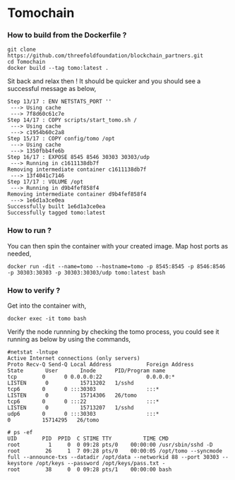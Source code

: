 # Tomochain

### How to build from the Dockerfile ?

```
git clone https://github.com/threefoldfoundation/blockchain_partners.git
cd Tomochain
docker build --tag tomo:latest .
```

Sit back and relax then ! It should be quicker and you should see a successful message as below,

```
Step 13/17 : ENV NETSTATS_PORT ''
 ---> Using cache
 ---> 7f8d60c61c7e
Step 14/17 : COPY scripts/start_tomo.sh /
 ---> Using cache
 ---> c1954b60c2a8
Step 15/17 : COPY config/tomo /opt
 ---> Using cache
 ---> 1350fbb4fe6b
Step 16/17 : EXPOSE 8545 8546 30303 30303/udp
 ---> Running in c1611138db7f
Removing intermediate container c1611138db7f
 ---> 13f4041c7146
Step 17/17 : VOLUME /opt
 ---> Running in d9b4fef858f4
Removing intermediate container d9b4fef858f4
 ---> 1e6d1a3ce0ea
Successfully built 1e6d1a3ce0ea
Successfully tagged tomo:latest
```

### How to run ?

You can then spin the container with your created image. Map host ports as needed,

```docker run -dit --name=tomo --hostname=tomo -p 8545:8545 -p 8546:8546 -p 30303:30303 -p 30303:30303/udp tomo:latest bash```


### How to verify ?
Get into the container with,

```docker exec -it tomo bash```

Verify the node runnning by checking the tomo process, you could see it running as below by using the commands,

```
#netstat -lntupe
Active Internet connections (only servers)
Proto Recv-Q Send-Q Local Address           Foreign Address         State       User       Inode      PID/Program name
tcp        0      0 0.0.0.0:22              0.0.0.0:*               LISTEN      0          15713202   1/sshd
tcp6       0      0 :::30303                :::*                    LISTEN      0          15714306   26/tomo
tcp6       0      0 :::22                   :::*                    LISTEN      0          15713207   1/sshd
udp6       0      0 :::30303                :::*                                0          15714295   26/tomo

# ps -ef
UID        PID  PPID  C STIME TTY          TIME CMD
root         1     0  0 09:28 pts/0    00:00:00 /usr/sbin/sshd -D
root        26     1  7 09:28 pts/0    00:00:05 /opt/tomo --syncmode full --announce-txs --datadir /opt/data --networkid 88 --port 30303 --keystore /opt/keys --password /opt/keys/pass.txt -
root        38     0  0 09:28 pts/1    00:00:00 bash

```
